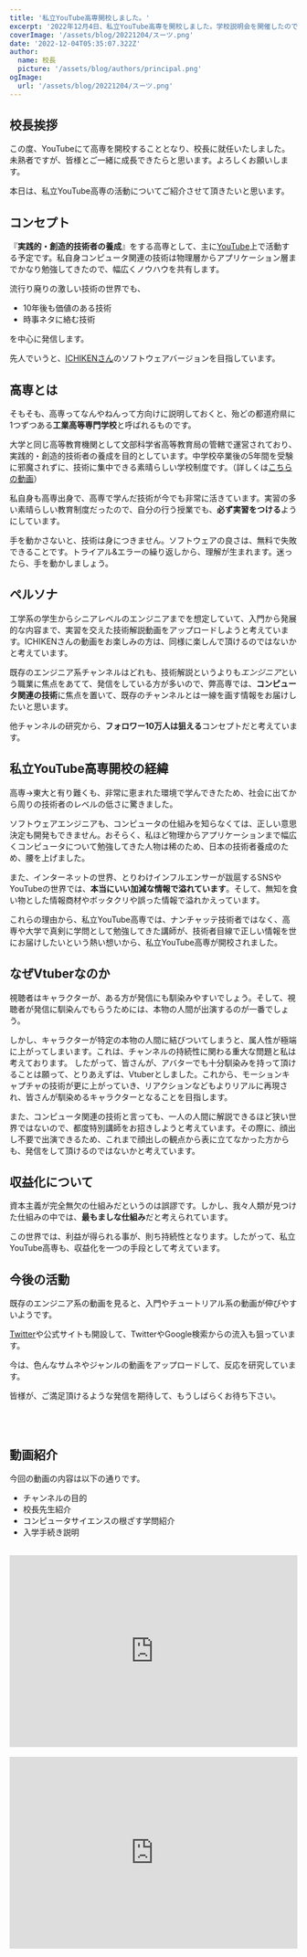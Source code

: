 ```yaml
---
title: '私立YouTube高専開校しました。'
excerpt: '2022年12月4日、私立YouTube高専を開校しました。学校説明会を開催したので、ぜひご覧ください。'
coverImage: '/assets/blog/20221204/スーツ.png'
date: '2022-12-04T05:35:07.322Z'
author:
  name: 校長
  picture: '/assets/blog/authors/principal.png'
ogImage:
  url: '/assets/blog/20221204/スーツ.png'
---
```

## 校長挨拶
この度、YouTubeにて高専を開校することとなり、校長に就任いたしました。未熟者ですが、皆様とご一緒に成長できたらと思います。よろしくお願いします。

本日は、私立YouTube高専の活動についてご紹介させて頂きたいと思います。

## コンセプト
『**実践的・創造的技術者の養成**』をする高専として、主に[YouTube](https://www.youtube.com/@YouTubeKosen)上で活動する予定です。私自身コンピュータ関連の技術は物理層からアプリケーション層までかなり勉強してきたので、幅広くノウハウを共有します。

流行り廃りの激しい技術の世界でも、
- 10年後も価値のある技術
- 時事ネタに絡む技術

を中心に発信します。

先人でいうと、[ICHIKENさん](https://www.youtube.com/@ICHIKEN1)のソフトウェアバージョンを目指しています。

## 高専とは
そもそも、高専ってなんやねんって方向けに説明しておくと、殆どの都道府県に1つずつある**工業高等専門学校**と呼ばれるものです。

大学と同じ高等教育機関として文部科学省高等教育局の管轄で運営されており、実践的・創造的技術者の養成を目的としています。中学校卒業後の5年間を受験に邪魔されずに、技術に集中できる素晴らしい学校制度です。（詳しくは[こちらの動画](https://www.youtube.com/watch?v=31Ay6_qPOtQ)）

私自身も高専出身で、高専で学んだ技術が今でも非常に活きています。実習の多い素晴らしい教育制度だったので、自分の行う授業でも、**必ず実習をつける**ようにしています。

手を動かさないと、技術は身につきません。ソフトウェアの良さは、無料で失敗できることです。トライアル&エラーの繰り返しから、理解が生まれます。迷ったら、手を動かしましょう。

## ペルソナ
工学系の学生からシニアレベルのエンジニアまでを想定していて、入門から発展的な内容まで、実習を交えた技術解説動画をアップロードしようと考えています。ICHIKENさんの動画をお楽しみの方は、同様に楽しんで頂けるのではないかと考えています。

既存のエンジニア系チャンネルはどれも、技術解説というよりも*エンジニア*という職業に焦点をあてて、発信をしている方が多いので、弊高専では、**コンピュータ関連の技術**に焦点を置いて、既存のチャンネルとは一線を画す情報をお届けしたいと思います。

他チャンネルの研究から、**フォロワー10万人は狙える**コンセプトだと考えています。
## 私立YouTube高専開校の経緯
高専→東大と有り難くも、非常に恵まれた環境で学んできたため、社会に出てから周りの技術者のレベルの低さに驚きました。

ソフトウェアエンジニアも、コンピュータの仕組みを知らなくては、正しい意思決定も開発もできません。おそらく、私ほど物理からアプリケーションまで幅広くコンピュータについて勉強してきた人物は稀のため、日本の技術者養成のため、腰を上げました。

また、インターネットの世界、とりわけインフルエンサーが跋扈するSNSやYouTubeの世界では、**本当にいい加減な情報で溢れています**。そして、無知を食い物とした情報商材やボッタクリや誤った情報で溢れかえっています。

これらの理由から、私立YouTube高専では、ナンチャッテ技術者ではなく、高専や大学で真剣に学問として勉強してきた講師が、技術者目線で正しい情報を世にお届けしたいという熱い想いから、私立YouTube高専が開校されました。
## なぜVtuberなのか
視聴者はキャラクターが、ある方が発信にも馴染みやすいでしょう。そして、視聴者が発信に馴染んでもらうためには、本物の人間が出演するのが一番でしょう。

しかし、キャラクターが特定の本物の人間に結びついてしまうと、属人性が極端に上がってしまいます。これは、チャンネルの持続性に関わる重大な問題と私は考えております。
したがって、皆さんが、アバターでも十分馴染みを持って頂けることは願って、とりあえずは、Vtuberとしました。これから、モーションキャプチャの技術が更に上がっていき、リアクションなどもよりリアルに再現され、皆さんが馴染めるキャラクターとなることを目指します。

また、コンピュータ関連の技術と言っても、一人の人間に解説できるほど狭い世界ではないので、都度特別講師をお招きしようと考えています。その際に、顔出し不要で出演できるため、これまで顔出しの観点から表に立てなかった方からも、発信をして頂けるのではないかと考えています。

## 収益化について
資本主義が完全無欠の仕組みだというのは誤謬です。しかし、我々人類が見つけた仕組みの中では、**最もましな仕組み**だと考えられています。

この世界では、利益が得られる事が、則ち持続性となります。したがって、私立YouTube高専も、収益化を一つの手段として考えています。
## 今後の活動
既存のエンジニア系の動画を見ると、入門やチュートリアル系の動画が伸びやすいようです。

[Twitter](https://twitter.com/YouTubeKosen)や公式サイトも開設して、TwitterやGoogle検索からの流入も狙っています。

今は、色んなサムネやジャンルの動画をアップロードして、反応を研究しています。

皆様が、ご満足頂けるような発信を期待して、もうしばらくお待ち下さい。



<br/><br/>
## 動画紹介
今回の動画の内容は以下の通りです。
- チャンネルの目的
- 校長先生紹介
- コンピュータサイエンスの根ざす学問紹介
- 入学手続き説明<br/><br/>

<div style="position: relative; height:0px; width: 100%; padding-top: 66.6666%;">
  <iframe src="https://onedrive.live.com/embed?cid=BE72E3BA9ED96E94&amp;resid=BE72E3BA9ED96E94%211180&amp;authkey=ACICTcBdU2S2dVU&amp;em=2&amp;wdAr=1.7777777777777777" width="560px" height="315px" frameborder="0" style="position: absolute; top: 0; left: 0; width: 100%; height: 100%;" >これは、<a target="_blank" href="https://office.com/webapps">Office</a> の機能を利用した、<a target="_blank" href="https://office.com">Microsoft Office</a> の埋め込み型のプレゼンテーションです。</iframe>
</div>
<br/>
<div style="position: relative; height:0px; width: 100%; padding-top: 66.6666%;">
  <iframe width="560" height="315" src="https://www.youtube.com/embed/OoPQkiaK7dM?enablejsapi=1" title="YouTube video player" frameborder="0" style="position: absolute; top: 0; left: 0; width: 100%; height: 100%;" allow="accelerometer; autoplay; clipboard-write; encrypted-media; gyroscope; picture-in-picture; web-share" allowfullscreen></iframe>
</div>